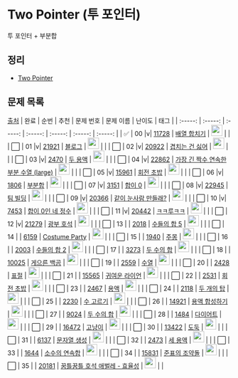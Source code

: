 # Two Pointer (투 포인터)

투 포인터 + 부분합

<h2>정리</h2>

- <a href="./two_pointer.md">Two Pointer</a>

<h2>문제 목록</h2>

[출처](https://github.com/tony9402/baekjoon/tree/main/two_pointer)
| 완료 | 순번 | 추천 | 문제 번호 | 문제 이름 | 난이도 | 태그 |
| :-----: | :-----: | :-----: | :-----: | :-----: | :-----: | :-----: |
| ✅ | 00 |v| <a href="https://www.acmicpc.net/problem/11728" target="_blank">11728</a> | <a href="../solution/11728.js" target="_blank">배열 합치기</a> | <img height="25px" width="25px" src="https://static.solved.ac/tier_small/6.svg"/> | |
| ⬜️ | 01 |v| <a href="https://www.acmicpc.net/problem/21921" target="_blank">21921</a> | <a href="../solution/21921.js" target="_blank">블로그</a> | <img height="25px" width="25px" src="https://static.solved.ac/tier_small/8.svg"/> | |
| ⬜️ | 02 |v| <a href="https://www.acmicpc.net/problem/20922" target="_blank">20922</a> | <a href="../solution/20922.js" target="_blank">겹치는 건 싫어</a> | <img height="25px" width="25px" src="https://static.solved.ac/tier_small/10.svg"/> | |
| ⬜️ | 03 |v| <a href="https://www.acmicpc.net/problem/2470" target="_blank">2470</a> | <a href="../solution/2470.js" target="_blank">두 용액</a> | <img height="25px" width="25px" src="https://static.solved.ac/tier_small/11.svg"/> | |
| ⬜️ | 04 |v| <a href="https://www.acmicpc.net/problem/22862" target="_blank">22862</a> | <a href="../solution/22862.js" target="_blank">가장 긴 짝수 연속한 부분 수열 (large)</a> | <img height="25px" width="25px" src="https://static.solved.ac/tier_small/11.svg"/> | |
| ⬜️ | 05 |v| <a href="https://www.acmicpc.net/problem/15961" target="_blank">15961</a> | <a href="../solution/15961.js" target="_blank">회전 초밥</a> | <img height="25px" width="25px" src="https://static.solved.ac/tier_small/12.svg"/> | |
| ⬜️ | 06 |v| <a href="https://www.acmicpc.net/problem/1806" target="_blank">1806</a> | <a href="../solution/1806.js" target="_blank">부분합</a> | <img height="25px" width="25px" src="https://static.solved.ac/tier_small/12.svg"/> | |
| ⬜️ | 07 |v| <a href="https://www.acmicpc.net/problem/3151" target="_blank">3151</a> | <a href="../solution/3151.js" target="_blank">합이 0</a> | <img height="25px" width="25px" src="https://static.solved.ac/tier_small/12.svg"/> | |
| ⬜️ | 08 |v| <a href="https://www.acmicpc.net/problem/22945" target="_blank">22945</a> | <a href="../solution/22945.js" target="_blank">팀 빌딩</a> | <img height="25px" width="25px" src="https://static.solved.ac/tier_small/12.svg"/> | |
| ⬜️ | 09 |v| <a href="https://www.acmicpc.net/problem/20366" target="_blank">20366</a> | <a href="../solution/20366.js" target="_blank">같이 눈사람 만들래?</a> | <img height="25px" width="25px" src="https://static.solved.ac/tier_small/13.svg"/> | |
| ⬜️ | 10 |v| <a href="https://www.acmicpc.net/problem/7453" target="_blank">7453</a> | <a href="../solution/7453.js" target="_blank">합이 0인 네 정수</a> | <img height="25px" width="25px" src="https://static.solved.ac/tier_small/14.svg"/> | |
| ⬜️ | 11 |v| <a href="https://www.acmicpc.net/problem/20442" target="_blank">20442</a> | <a href="../solution/20442.js" target="_blank">ㅋㅋ루ㅋㅋ</a> | <img height="25px" width="25px" src="https://static.solved.ac/tier_small/14.svg"/> | |
| ⬜️ | 12 |v| <a href="https://www.acmicpc.net/problem/21279" target="_blank">21279</a> | <a href="../solution/21279.js" target="_blank">광부 호석</a> | <img height="25px" width="25px" src="https://static.solved.ac/tier_small/16.svg"/> | |
| ⬜️ | 13 | | <a href="https://www.acmicpc.net/problem/2018" target="_blank">2018</a> | <a href="../solution/2018.js" target="_blank">수들의 합 5</a> | <img height="25px" width="25px" src="https://static.solved.ac/tier_small/6.svg"/> | |
| ⬜️ | 14 | | <a href="https://www.acmicpc.net/problem/6159" target="_blank">6159</a> | <a href="../solution/6159.js" target="_blank">Costume Party</a> | <img height="25px" width="25px" src="https://static.solved.ac/tier_small/6.svg"/> | |
| ⬜️ | 15 | | <a href="https://www.acmicpc.net/problem/1940" target="_blank">1940</a> | <a href="../solution/1940.js" target="_blank">주몽</a> | <img height="25px" width="25px" src="https://static.solved.ac/tier_small/7.svg"/> | |
| ⬜️ | 16 | | <a href="https://www.acmicpc.net/problem/2003" target="_blank">2003</a> | <a href="../solution/2003.js" target="_blank">수들의 합 2</a> | <img height="25px" width="25px" src="https://static.solved.ac/tier_small/7.svg"/> | |
| ⬜️ | 17 | | <a href="https://www.acmicpc.net/problem/3273" target="_blank">3273</a> | <a href="../solution/3273.js" target="_blank">두 수의 합</a> | <img height="25px" width="25px" src="https://static.solved.ac/tier_small/8.svg"/> | |
| ⬜️ | 18 | | <a href="https://www.acmicpc.net/problem/10025" target="_blank">10025</a> | <a href="../solution/10025.js" target="_blank">게으른 백곰</a> | <img height="25px" width="25px" src="https://static.solved.ac/tier_small/8.svg"/> | |
| ⬜️ | 19 | | <a href="https://www.acmicpc.net/problem/2559" target="_blank">2559</a> | <a href="../solution/2559.js" target="_blank">수열</a> | <img height="25px" width="25px" src="https://static.solved.ac/tier_small/8.svg"/> | |
| ⬜️ | 20 | | <a href="https://www.acmicpc.net/problem/2428" target="_blank">2428</a> | <a href="../solution/2428.js" target="_blank">표절</a> | <img height="25px" width="25px" src="https://static.solved.ac/tier_small/8.svg"/> | |
| ⬜️ | 21 | | <a href="https://www.acmicpc.net/problem/15565" target="_blank">15565</a> | <a href="../solution/15565.js" target="_blank">귀여운 라이언</a> | <img height="25px" width="25px" src="https://static.solved.ac/tier_small/10.svg"/> | |
| ⬜️ | 22 | | <a href="https://www.acmicpc.net/problem/2531" target="_blank">2531</a> | <a href="../solution/2531.js" target="_blank">회전 초밥</a> | <img height="25px" width="25px" src="https://static.solved.ac/tier_small/10.svg"/> | |
| ⬜️ | 23 | | <a href="https://www.acmicpc.net/problem/2467" target="_blank">2467</a> | <a href="../solution/2467.js" target="_blank">용액</a> | <img height="25px" width="25px" src="https://static.solved.ac/tier_small/11.svg"/> | |
| ⬜️ | 24 | | <a href="https://www.acmicpc.net/problem/2118" target="_blank">2118</a> | <a href="../solution/2118.js" target="_blank">두 개의 탑</a> | <img height="25px" width="25px" src="https://static.solved.ac/tier_small/11.svg"/> | |
| ⬜️ | 25 | | <a href="https://www.acmicpc.net/problem/2230" target="_blank">2230</a> | <a href="../solution/2230.js" target="_blank">수 고르기</a> | <img height="25px" width="25px" src="https://static.solved.ac/tier_small/11.svg"/> | |
| ⬜️ | 26 | | <a href="https://www.acmicpc.net/problem/14921" target="_blank">14921</a> | <a href="../solution/14921.js" target="_blank">용액 합성하기</a> | <img height="25px" width="25px" src="https://static.solved.ac/tier_small/11.svg"/> | |
| ⬜️ | 27 | | <a href="https://www.acmicpc.net/problem/9024" target="_blank">9024</a> | <a href="../solution/9024.js" target="_blank">두 수의 합</a> | <img height="25px" width="25px" src="https://static.solved.ac/tier_small/11.svg"/> | |
| ⬜️ | 28 | | <a href="https://www.acmicpc.net/problem/1484" target="_blank">1484</a> | <a href="../solution/1484.js" target="_blank">다이어트</a> | <img height="25px" width="25px" src="https://static.solved.ac/tier_small/11.svg"/> | |
| ⬜️ | 29 | | <a href="https://www.acmicpc.net/problem/16472" target="_blank">16472</a> | <a href="../solution/16472.js" target="_blank">고냥이</a> | <img height="25px" width="25px" src="https://static.solved.ac/tier_small/12.svg"/> | |
| ⬜️ | 30 | | <a href="https://www.acmicpc.net/problem/13422" target="_blank">13422</a> | <a href="../solution/13422.js" target="_blank">도둑</a> | <img height="25px" width="25px" src="https://static.solved.ac/tier_small/12.svg"/> | |
| ⬜️ | 31 | | <a href="https://www.acmicpc.net/problem/6137" target="_blank">6137</a> | <a href="../solution/6137.js" target="_blank">문자열 생성</a> | <img height="25px" width="25px" src="https://static.solved.ac/tier_small/12.svg"/> | |
| ⬜️ | 32 | | <a href="https://www.acmicpc.net/problem/2473" target="_blank">2473</a> | <a href="../solution/2473.js" target="_blank">세 용액</a> | <img height="25px" width="25px" src="https://static.solved.ac/tier_small/13.svg"/> | |
| ⬜️ | 33 | | <a href="https://www.acmicpc.net/problem/1644" target="_blank">1644</a> | <a href="../solution/1644.js" target="_blank">소수의 연속합</a> | <img height="25px" width="25px" src="https://static.solved.ac/tier_small/13.svg"/> | |
| ⬜️ | 34 | | <a href="https://www.acmicpc.net/problem/15831" target="_blank">15831</a> | <a href="../solution/15831.js" target="_blank">준표의 조약돌</a> | <img height="25px" width="25px" src="https://static.solved.ac/tier_small/13.svg"/> | |
| ⬜️ | 35 | | <a href="https://www.acmicpc.net/problem/20181" target="_blank">20181</a> | <a href="../solution/20181.js" target="_blank">꿈틀꿈틀 호석 애벌레 - 효율성</a> | <img height="25px" width="25px" src="https://static.solved.ac/tier_small/14.svg"/> | |
